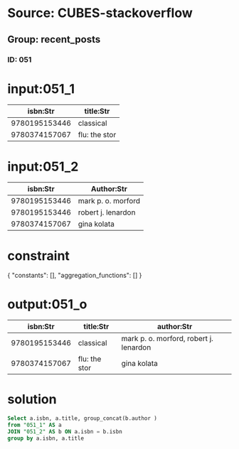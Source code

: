 # Source: CUBES-stackoverflow
## Group: recent_posts
### ID: 051

# input:051_1

| isbn:Str | title:Str |
|---|---|
| 9780195153446 | classical |
| 9780374157067 | flu: the stor |

# input:051_2

| isbn:Str | Author:Str |
|---|---|
| 9780195153446 | mark p. o. morford |
| 9780195153446 | robert j. lenardon |
| 9780374157067 | gina kolata |

# constraint

{
  "constants": [],
  "aggregation_functions": []
}

# output:051_o

| isbn:Str | title:Str | author:Str |
|---|---|---|
| 9780195153446 | classical | mark p. o. morford, robert j. lenardon |
| 9780374157067 | flu: the stor | gina kolata |

# solution

```sql
Select a.isbn, a.title, group_concat(b.author )
from "051_1" AS a
JOIN "051_2" AS b ON a.isbn = b.isbn
group by a.isbn, a.title

```
